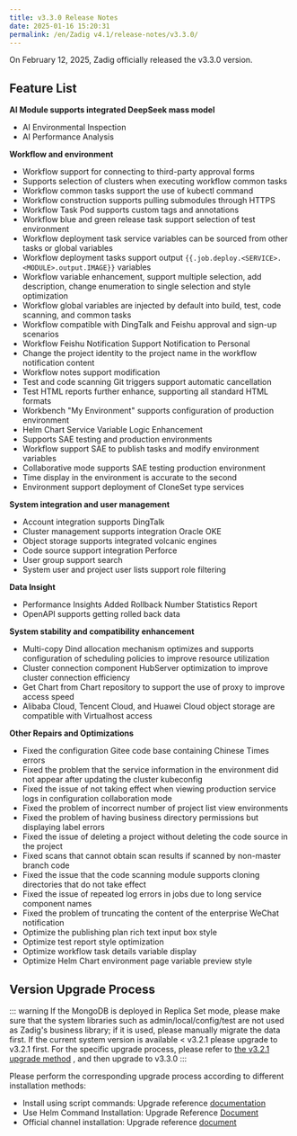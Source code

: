 ```yaml
---
title: v3.3.0 Release Notes
date: 2025-01-16 15:20:31
permalink: /en/Zadig v4.1/release-notes/v3.3.0/
---
```

On February 12, 2025, Zadig officially released the v3.3.0 version.

## Feature List

**AI Module supports integrated DeepSeek mass model**
- AI Environmental Inspection
- AI Performance Analysis

**Workflow and environment**
- Workflow support for connecting to third-party approval forms
- Supports selection of clusters when executing workflow common tasks
- Workflow common tasks support the use of kubectl command
- Workflow construction supports pulling submodules through HTTPS
- Workflow Task Pod supports custom tags and annotations
- Workflow blue and green release task support selection of test environment
- Workflow deployment task service variables can be sourced from other tasks or global variables
- Workflow deployment tasks support output <span v-pre>`{{.job.deploy.<SERVICE>.<MODULE>.output.IMAGE}}`</span> variables
- Workflow variable enhancement, support multiple selection, add description, change enumeration to single selection and style optimization
- Workflow global variables are injected by default into build, test, code scanning, and common tasks
- Workflow compatible with DingTalk and Feishu approval and sign-up scenarios
- Workflow Feishu Notification Support Notification to Personal
- Change the project identity to the project name in the workflow notification content
- Workflow notes support modification
- Test and code scanning Git triggers support automatic cancellation
- Test HTML reports further enhance, supporting all standard HTML formats
- Workbench "My Environment" supports configuration of production environment
- Helm Chart Service Variable Logic Enhancement
- Supports SAE testing and production environments
- Workflow support SAE to publish tasks and modify environment variables
- Collaborative mode supports SAE testing production environment
- Time display in the environment is accurate to the second
- Environment support deployment of CloneSet type services

**System integration and user management**
- Account integration supports DingTalk
- Cluster management supports integration Oracle OKE
- Object storage supports integrated volcanic engines
- Code source support integration Perforce
- User group support search
- System user and project user lists support role filtering

**Data Insight**
- Performance Insights Added Rollback Number Statistics Report
- OpenAPI supports getting rolled back data

**System stability and compatibility enhancement**
- Multi-copy Dind allocation mechanism optimizes and supports configuration of scheduling policies to improve resource utilization
- Cluster connection component HubServer optimization to improve cluster connection efficiency
- Get Chart from Chart repository to support the use of proxy to improve access speed
- Alibaba Cloud, Tencent Cloud, and Huawei Cloud object storage are compatible with Virtualhost access

**Other Repairs and Optimizations**
- Fixed the configuration Gitee code base containing Chinese Times errors
- Fixed the problem that the service information in the environment did not appear after updating the cluster kubeconfig
- Fixed the issue of not taking effect when viewing production service logs in configuration collaboration mode
- Fixed the problem of incorrect number of project list view environments
- Fixed the problem of having business directory permissions but displaying label errors
- Fixed the issue of deleting a project without deleting the code source in the project
- Fixed scans that cannot obtain scan results if scanned by non-master branch code
- Fixed the issue that the code scanning module supports cloning directories that do not take effect
- Fixed the issue of repeated log errors in jobs due to long service component names
- Fixed the problem of truncating the content of the enterprise WeChat notification
- Optimize the publishing plan rich text input box style
- Optimize test report style optimization
- Optimize workflow task details variable display
- Optimize Helm Chart environment page variable preview style


<!-- ## 业务变更声明 -->


## Version Upgrade Process

::: warning
If the MongoDB is deployed in Replica Set mode, please make sure that the system libraries such as admin/local/config/test are not used as Zadig's business library; if it is used, please manually migrate the data first.
If the current system version is available < v3.2.1 please upgrade to v3.2.1 first. For the specific upgrade process, please refer to [the v3.2.1 upgrade method](/Zadig%20v3.2/release-notes/v3.2.1/#%E7%89%88%E6%9C%AC%E5%8D%87%E7%BA%A7%E8%BF%87%E7%A8%8B) , and then upgrade to v3.3.0
:::

Please perform the corresponding upgrade process according to different installation methods:

- Install using script commands: Upgrade reference [documentation](/Zadig%20v3.3/install/helm-deploy/#%E5%8D%87%E7%BA%A7)
- Use Helm Command Installation: Upgrade Reference [Document](/Zadig%20v3.3/install/helm-deploy/#%E5%8D%87%E7%BA%A7)
- Official channel installation: Upgrade reference [document](/Zadig%20v3.3/stable/install/#%E5%8D%87%E7%BA%A7)